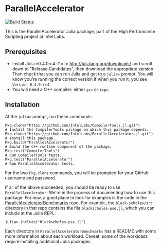 # ParallelAccelerator

[![Build Status](https://magnum.travis-ci.com/IntelLabs/ParallelAccelerator.jl.svg?token=149Z9PxxcSTNz1n9bRpz&branch=master)](https://magnum.travis-ci.com/IntelLabs/ParallelAccelerator.jl)

This is the ParallelAccelerator Julia package, part of the High
Performance Scripting project at Intel Labs.

## Prerequisites

  * Install Julia v0.4.0rc4.  Go to http://julialang.org/downloads/
    and scroll down to "Release Candidates", then download the
    appropriate version.  Then check that you can run Julia and get to
    a `julia>` prompt.  You will know you're running the correct
    version if when you run it, you see `Version 0.4.0-rc4`.
  * You will need a C++ compiler: either `gcc` or `icpc`.

## Installation

At the `julia>` prompt, run these commands:

``` .julia
Pkg.clone("https://github.com/IntelLabs/CompilerTools.jl.git")        # Install the CompilerTools package on which this package depends.
Pkg.clone("https://github.com/IntelLabs/ParallelAccelerator.jl.git")  # Install this package.
Pkg.build("ParallelAccelerator")                                      # Build the C++ runtime component of the package.
Pkg.test("CompilerTools")                                             # Run CompilerTools tests.
Pkg.test("ParallelAccelerator")                                       # Run ParallelAccelerator tests.
```

For the two `Pkg.clone` commands, you will be prompted for your GitHub
username and password.
 
If all of the above succeeded, you should be ready to use
`ParallelAccelerator`.  We're in the process of documenting how to use
this package.  For now, a good place to look for examples is the code
in the
[ParallelAcceleratorBenchmarks](https://github.com/IntelLabs/ParallelAcceleratorBenchmarks)
repo.  For example, the `black-scholes/src` directory in that repo
contains the file `blackscholes-pse.jl`, which you can include at the
Julia REPL:

```
julia> include("blackscholes-pse.jl")
```

Each directory in `ParallelAcceleratorBenchmarks` has a README with
some more information about each workload.  Caveat: some of the
workloads require installing additional Julia packages.

